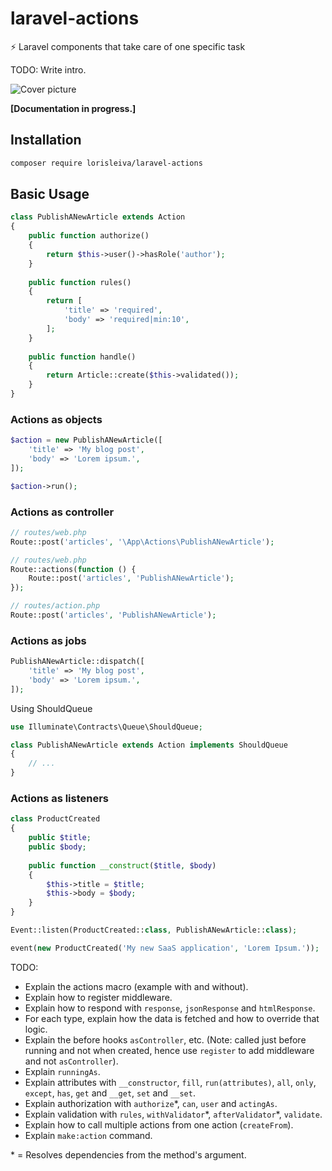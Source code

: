 # laravel-actions
⚡️ Laravel components that take care of one specific task

TODO: Write intro.

![Cover picture](https://user-images.githubusercontent.com/3642397/58073806-87342680-7b9b-11e9-9669-df35fba71f6b.png)


**[Documentation in progress.]**

## Installation

```sh
composer require lorisleiva/laravel-actions
```

## Basic Usage

```php
class PublishANewArticle extends Action
{
    public function authorize()
    {
        return $this->user()->hasRole('author');
    }
    
    public function rules()
    {
        return [
            'title' => 'required',
            'body' => 'required|min:10',
        ];
    }
    
    public function handle()
    {
        return Article::create($this->validated());
    }
}
```

### Actions as objects

```php
$action = new PublishANewArticle([
    'title' => 'My blog post',
    'body' => 'Lorem ipsum.',
]);

$action->run();
```

### Actions as controller

```php
// routes/web.php
Route::post('articles', '\App\Actions\PublishANewArticle');
```

```php
// routes/web.php
Route::actions(function () {
    Route::post('articles', 'PublishANewArticle');
});
```

```php
// routes/action.php
Route::post('articles', 'PublishANewArticle');
```

### Actions as jobs

```php
PublishANewArticle::dispatch([
    'title' => 'My blog post',
    'body' => 'Lorem ipsum.',
]);
```

Using ShouldQueue

```php
use Illuminate\Contracts\Queue\ShouldQueue;

class PublishANewArticle extends Action implements ShouldQueue
{
    // ...
}
```

### Actions as listeners

```php
class ProductCreated
{
    public $title;
    public $body;
    
    public function __construct($title, $body)
    {
        $this->title = $title;
        $this->body = $body;
    }
}

Event::listen(ProductCreated::class, PublishANewArticle::class);

event(new ProductCreated('My new SaaS application', 'Lorem Ipsum.'));
```

TODO: 
- Explain the actions macro (example with and without).
- Explain how to register middleware.
- Explain how to respond with `response`, `jsonResponse` and `htmlResponse`.
- For each type, explain how the data is fetched and how to override that logic.
- Explain the before hooks `asController`, etc. (Note: called just before running and not when created, hence use `register` to add middleware and not `asController`).
- Explain `runningAs`.
- Explain attributes with `__constructor`, `fill`, `run(attributes)`, `all`, `only`, `except`, `has`, `get` and `__get`, `set` and `__set`.
- Explain authorization with `authorize`\*, `can`, `user` and `actingAs`.
- Explain validation with `rules`, `withValidator`\*, `afterValidator`\*, `validate`.
- Explain how to call multiple actions from one action (`createFrom`).
- Explain `make:action` command.

\* = Resolves dependencies from the method's argument.
